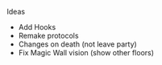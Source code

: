 Ideas

- Add Hooks
- Remake protocols
- Changes on death (not leave party)
- Fix Magic Wall vision (show other floors)
